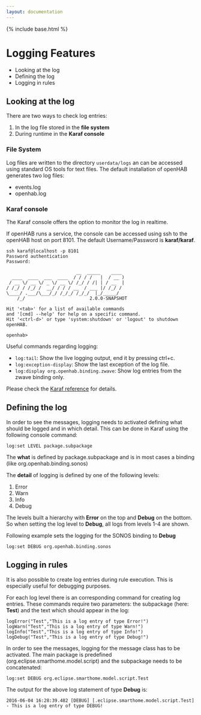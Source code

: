 ```yaml
---
layout: documentation
---
```


{% include base.html %}

# Logging Features

- Looking at the log
- Defining the log
- Logging in rules

## Looking at the log

There are two ways to check log entries:

1. In the log file stored in the **file system**
2. During runtime in the **Karaf console**

### File System

Log files are written to the directory `userdata/logs` an can be accessed using standard OS tools for text files. The default installation of openHAB generates two log files:

- events.log
- openhab.log

### Karaf console

The Karaf console offers the option to monitor the log in realtime.

If openHAB runs a service, the console can be accessed using ssh to the openHAB host on port 8101. The default Username/Password is **karaf/karaf**.

```
ssh karaf@localhost -p 8101
Password authentication
Password:

                          __  _____    ____      
  ____  ____  ___  ____  / / / /   |  / __ )     
 / __ \/ __ \/ _ \/ __ \/ /_/ / /| | / __  |
/ /_/ / /_/ /  __/ / / / __  / ___ |/ /_/ /      
\____/ .___/\___/_/ /_/_/ /_/_/  |_/_____/     
    /_/                        2.0.0-SNAPSHOT

Hit '<tab>' for a list of available commands
and '[cmd] --help' for help on a specific command.
Hit '<ctrl-d>' or type 'system:shutdown' or 'logout' to shutdown openHAB.

openhab>
```

Useful commands regarding logging:

- `log:tail`: Show the live logging output, end it by pressing ctrl+c.
- `log:exception-display`: Show the last exception of the log file.
- `log:display org.openhab.binding.zwave`: Show log entries from the zwave binding only.

Please check the [Karaf reference](http://karaf.apache.org/manual/latest/) for details.

## Defining the log

In order to see the messages, logging needs to activated defining what should be logged and in which detail. This can be done in Karaf using the following console command:

```
log:set LEVEL package.subpackage
```

The **what** is defined by package.subpackage and is in most cases a binding (like org.openhab.binding.sonos)

The **detail** of logging is defined by one of the following levels:

1. Error
2. Warn
3. Info
4. Debug

The levels built a hierarchy with **Error** on the top and **Debug** on the bottom. So when setting the log level to **Debug**, all logs from levels 1-4 are shown.

Following example sets the logging for the SONOS binding to **Debug**

```
log:set DEBUG org.openhab.binding.sonos
```

## Logging in rules

It is also possible to create log entries during rule execution. This is especially useful for debugging purposes.

For each log level there is an corresponding command for creating log entries. These commands require two parameters: the subpackage (here: **Test**) and the text which should appear in the log:

```
logError("Test","This is a log entry of type Error!")
logWarn("Test","This is a log entry of type Warn!")
logInfo("Test","This is a log entry of type Info!")
logDebug("Test","This is a log entry of type Debug!")
```

In order to see the messages, logging for the message class has to be activated. The main package is predefined (org.eclipse.smarthome.model.script) and the subpackage needs to be concatenated:

```
log:set DEBUG org.eclipse.smarthome.model.script.Test
```

The output for the above log statement of type **Debug** is:

```
2016-06-04 16:28:39.482 [DEBUG] [.eclipse.smarthome.model.script.Test] - This is a log entry of type DEBUG!
```
